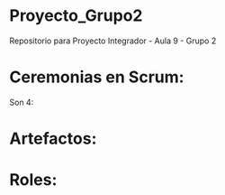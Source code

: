 # Proyecto_Grupo2
Repositorio para Proyecto Integrador - Aula 9 - Grupo 2

# Ceremonias en Scrum:
Son 4: 

# Artefactos: 

# Roles:
